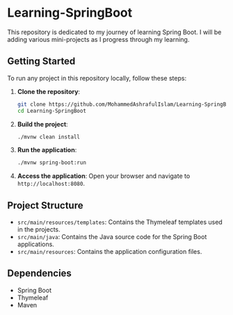# Learning-SpringBoot

This repository is dedicated to my journey of learning Spring Boot. I will be adding various mini-projects as I progress through my learning.

## Getting Started

To run any project in this repository locally, follow these steps:

1. **Clone the repository**:
    ```sh
    git clone https://github.com/MohammedAshrafulIslam/Learning-SpringBoot.git
    cd Learning-SpringBoot
    ```

2. **Build the project**:
    ```sh
    ./mvnw clean install
    ```

3. **Run the application**:
    ```sh
    ./mvnw spring-boot:run
    ```

4. **Access the application**:
    Open your browser and navigate to `http://localhost:8080`.

## Project Structure

- `src/main/resources/templates`: Contains the Thymeleaf templates used in the projects.
- `src/main/java`: Contains the Java source code for the Spring Boot applications.
- `src/main/resources`: Contains the application configuration files.

## Dependencies

- Spring Boot
- Thymeleaf
- Maven
